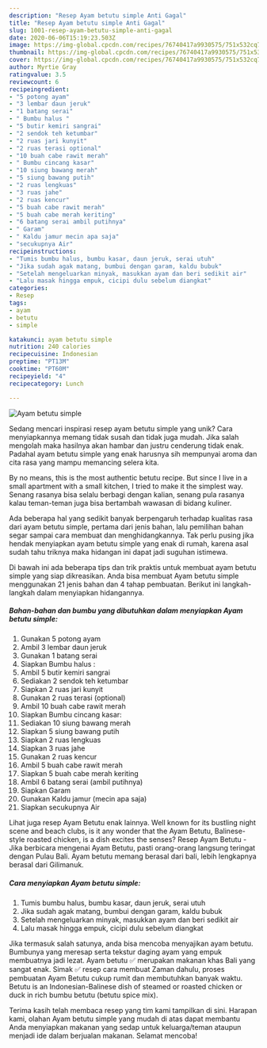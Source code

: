 ```yaml
---
description: "Resep Ayam betutu simple Anti Gagal"
title: "Resep Ayam betutu simple Anti Gagal"
slug: 1001-resep-ayam-betutu-simple-anti-gagal
date: 2020-06-06T15:19:23.503Z
image: https://img-global.cpcdn.com/recipes/76740417a9930575/751x532cq70/ayam-betutu-simple-foto-resep-utama.jpg
thumbnail: https://img-global.cpcdn.com/recipes/76740417a9930575/751x532cq70/ayam-betutu-simple-foto-resep-utama.jpg
cover: https://img-global.cpcdn.com/recipes/76740417a9930575/751x532cq70/ayam-betutu-simple-foto-resep-utama.jpg
author: Myrtie Gray
ratingvalue: 3.5
reviewcount: 6
recipeingredient:
- "5 potong ayam"
- "3 lembar daun jeruk"
- "1 batang serai"
- " Bumbu halus "
- "5 butir kemiri sangrai"
- "2 sendok teh ketumbar"
- "2 ruas jari kunyit"
- "2 ruas terasi optional"
- "10 buah cabe rawit merah"
- " Bumbu cincang kasar"
- "10 siung bawang merah"
- "5 siung bawang putih"
- "2 ruas lengkuas"
- "3 ruas jahe"
- "2 ruas kencur"
- "5 buah cabe rawit merah"
- "5 buah cabe merah keriting"
- "6 batang serai ambil putihnya"
- " Garam"
- " Kaldu jamur mecin apa saja"
- "secukupnya Air"
recipeinstructions:
- "Tumis bumbu halus, bumbu kasar, daun jeruk, serai utuh"
- "Jika sudah agak matang, bumbui dengan garam, kaldu bubuk"
- "Setelah mengeluarkan minyak, masukkan ayam dan beri sedikit air"
- "Lalu masak hingga empuk, cicipi dulu sebelum diangkat"
categories:
- Resep
tags:
- ayam
- betutu
- simple

katakunci: ayam betutu simple 
nutrition: 240 calories
recipecuisine: Indonesian
preptime: "PT13M"
cooktime: "PT60M"
recipeyield: "4"
recipecategory: Lunch

---
```



![Ayam betutu simple](https://img-global.cpcdn.com/recipes/76740417a9930575/751x532cq70/ayam-betutu-simple-foto-resep-utama.jpg)

Sedang mencari inspirasi resep ayam betutu simple yang unik? Cara menyiapkannya memang tidak susah dan tidak juga mudah. Jika salah mengolah maka hasilnya akan hambar dan justru cenderung tidak enak. Padahal ayam betutu simple yang enak harusnya sih mempunyai aroma dan cita rasa yang mampu memancing selera kita.

By no means, this is the most authentic betutu recipe. But since I live in a small apartment with a small kitchen, I tried to make it the simplest way. Senang rasanya bisa selalu berbagi dengan kalian, senang pula rasanya kalau teman-teman juga bisa bertambah wawasan di bidang kuliner.

Ada beberapa hal yang sedikit banyak berpengaruh terhadap kualitas rasa dari ayam betutu simple, pertama dari jenis bahan, lalu pemilihan bahan segar sampai cara membuat dan menghidangkannya. Tak perlu pusing jika hendak menyiapkan ayam betutu simple yang enak di rumah, karena asal sudah tahu triknya maka hidangan ini dapat jadi suguhan istimewa.


Di bawah ini ada beberapa tips dan trik praktis untuk membuat ayam betutu simple yang siap dikreasikan. Anda bisa membuat Ayam betutu simple menggunakan 21 jenis bahan dan 4 tahap pembuatan. Berikut ini langkah-langkah dalam menyiapkan hidangannya.

<!--inarticleads1-->

##### Bahan-bahan dan bumbu yang dibutuhkan dalam menyiapkan Ayam betutu simple:

1. Gunakan 5 potong ayam
1. Ambil 3 lembar daun jeruk
1. Gunakan 1 batang serai
1. Siapkan  Bumbu halus :
1. Ambil 5 butir kemiri sangrai
1. Sediakan 2 sendok teh ketumbar
1. Siapkan 2 ruas jari kunyit
1. Gunakan 2 ruas terasi (optional)
1. Ambil 10 buah cabe rawit merah
1. Siapkan  Bumbu cincang kasar:
1. Sediakan 10 siung bawang merah
1. Siapkan 5 siung bawang putih
1. Siapkan 2 ruas lengkuas
1. Siapkan 3 ruas jahe
1. Gunakan 2 ruas kencur
1. Ambil 5 buah cabe rawit merah
1. Siapkan 5 buah cabe merah keriting
1. Ambil 6 batang serai (ambil putihnya)
1. Siapkan  Garam
1. Gunakan  Kaldu jamur (mecin apa saja)
1. Siapkan secukupnya Air


Lihat juga resep Ayam Betutu enak lainnya. Well known for its bustling night scene and beach clubs, is it any wonder that the Ayam Betutu, Balinese-style roasted chicken, is a dish excites the senses? Resep Ayam Betutu - Jika berbicara mengenai Ayam Betutu, pasti orang-orang langsung teringat dengan Pulau Bali. Ayam betutu memang berasal dari bali, lebih lengkapnya berasal dari Gilimanuk. 

<!--inarticleads2-->

##### Cara menyiapkan Ayam betutu simple:

1. Tumis bumbu halus, bumbu kasar, daun jeruk, serai utuh
1. Jika sudah agak matang, bumbui dengan garam, kaldu bubuk
1. Setelah mengeluarkan minyak, masukkan ayam dan beri sedikit air
1. Lalu masak hingga empuk, cicipi dulu sebelum diangkat


Jika termasuk salah satunya, anda bisa mencoba menyajikan ayam betutu. Bumbunya yang meresap serta tekstur daging ayam yang empuk membuatnya jadi lezat. Ayam betutu ✅ merupakan makanan khas Bali yang sangat enak. Simak ✅ resep cara membuat Zaman dahulu, proses pembuatan Ayam Betutu cukup rumit dan membutuhkan banyak waktu. Betutu is an Indonesian-Balinese dish of steamed or roasted chicken or duck in rich bumbu betutu (betutu spice mix). 

Terima kasih telah membaca resep yang tim kami tampilkan di sini. Harapan kami, olahan Ayam betutu simple yang mudah di atas dapat membantu Anda menyiapkan makanan yang sedap untuk keluarga/teman ataupun menjadi ide dalam berjualan makanan. Selamat mencoba!

